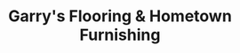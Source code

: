 ---
title: "Garry's Flooring & Hometown Furnishing"
url: /belvidere/garrys-flooring-and-hometown-furnishing/
shop: flooring
---